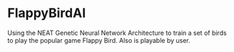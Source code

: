 # FlappyBirdAI
Using the NEAT Genetic Neural Network Architecture to train a set of birds to play the popular game Flappy Bird. Also is playable by user.
